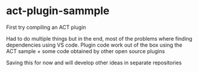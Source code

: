 # act-plugin-sammple
First try compiling an ACT plugin

Had to do multiple things but in the end, most of the problems where finding dependencies using VS code.
Plugin code work out of the box using the ACT sample + some code obtained by other open source plugins


Saving this for now and will develop other ideas in separate repositories
